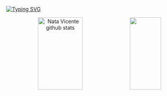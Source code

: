 [![Typing SVG](https://readme-typing-svg.herokuapp.com/?color=1f6feb&size=35&center=true&vCenter=true&width=1000&lines=Hello,+my+name+is+Nata+Vicente;I'm+Backend+Developer+:%29)](https://git.io/typing-svg)

<div align="center">  
  <img width="49%" height="195px" src="https://github-readme-stats.vercel.app/api?username=n4te-exe&show_icons=true&count_private=true&hide_border=true&title_color=1f6feb&icon_color=1f6feb&text_color=c9d1d9&bg_color=0d1117" alt="Nata Vicente github stats" /> 
  <img width="41%" height="195px" src="https://github-readme-stats.vercel.app/api/top-langs/?username=n4te-exe&layout=compact&hide_border=true&title_color=1f6feb&text_color=1f6feb&bg_color=0d1117" />
</div>
